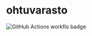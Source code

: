 # ohtuvarasto

![GitHub Actions workflo badge](https://github.com/temejin/ohtuvarasto/workflows/CI/badge.svg)
